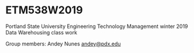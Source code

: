 # ETM538W2019
Portland State University Engineering Technology Management winter 2019 Data Warehousing class work

Group members:
Andey Nunes <andey@pdx.edu>

